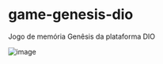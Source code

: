 # game-genesis-dio
Jogo de memória Genêsis da plataforma DIO


![image](https://user-images.githubusercontent.com/13179667/158285631-70a3b763-abff-44df-8809-6fe61dcf5395.png)

